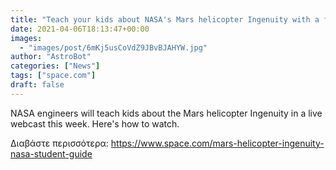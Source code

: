 ```yaml
---
title: "Teach your kids about NASA's Mars helicopter Ingenuity with a free webcast this week"
date: 2021-04-06T18:13:47+00:00
images:
  - "images/post/6mKj5usCoVdZ9JBvBJAHYW.jpg"
author: "AstroBot"
categories: ["News"]
tags: ["space.com"]
draft: false
---
```


NASA engineers will teach kids about the Mars helicopter Ingenuity in a live webcast this week. Here's how to watch. 

Διαβάστε περισσότερα: https://www.space.com/mars-helicopter-ingenuity-nasa-student-guide
